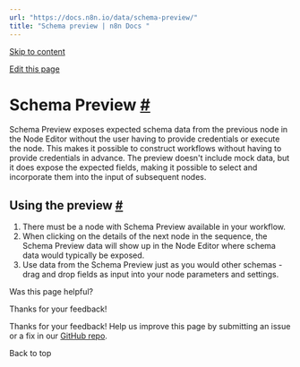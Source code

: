 ```yaml
---
url: "https://docs.n8n.io/data/schema-preview/"
title: "Schema preview | n8n Docs "
---
```


[Skip to content](https://docs.n8n.io/data/schema-preview/#schema-preview)

[Edit this page](https://github.com/n8n-io/n8n-docs/edit/main/docs/data/schema-preview.md "Edit this page")

# Schema Preview [\#](https://docs.n8n.io/data/schema-preview/\#schema-preview "Permanent link")

Schema Preview exposes expected schema data from the previous node in the Node Editor without the user having to provide credentials or execute the node. This makes it possible to construct workflows without having to provide credentials in advance. The preview doesn't include mock data, but it does expose the expected fields, making it possible to select and incorporate them into the input of subsequent nodes.

## Using the preview [\#](https://docs.n8n.io/data/schema-preview/\#using-the-preview "Permanent link")

1. There must be a node with Schema Preview available in your workflow.
2. When clicking on the details of the next node in the sequence, the Schema Preview data will show up in the Node Editor where schema data would typically be exposed.
3. Use data from the Schema Preview just as you would other schemas - drag and drop fields as input into your node parameters and settings.

Was this page helpful?






Thanks for your feedback!






Thanks for your feedback! Help us improve this page by submitting an issue or a fix in our [GitHub repo](https://github.com/n8n-io/n8n-docs).


Back to top